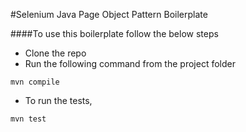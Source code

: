 
#Selenium Java Page Object Pattern Boilerplate

####To use this boilerplate follow the below steps
* Clone the repo
* Run the following command from the project folder 
```
mvn compile
```
* To run the tests, 
```
mvn test
```
